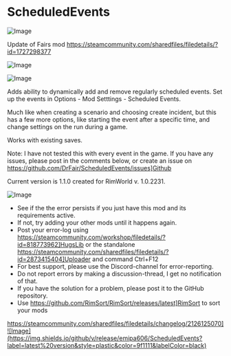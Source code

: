 # ScheduledEvents

![Image](https://i.imgur.com/buuPQel.png)

Update of Fairs mod
https://steamcommunity.com/sharedfiles/filedetails/?id=1727298377

![Image](https://i.imgur.com/pufA0kM.png)

	
![Image](https://i.imgur.com/Z4GOv8H.png)


Adds ability to dynamically add and remove regularly scheduled events.
Set up the events in Options - Mod Setttings - Scheduled Events.

Much like when creating a scenario and choosing create incident, but this has a few more options, like starting the event after a specific time, and change settings on the run during a game.

Works with existing saves.

Note: I have not tested this with every event in the game. If you have any issues, please post in the comments below, or create an issue on https://github.com/DrFair/ScheduledEvents/issues]Github

Current version is 1.1.0 created for RimWorld v. 1.0.2231.


![Image](https://i.imgur.com/PwoNOj4.png)



-  See if the the error persists if you just have this mod and its requirements active.
-  If not, try adding your other mods until it happens again.
-  Post your error-log using https://steamcommunity.com/workshop/filedetails/?id=818773962]HugsLib or the standalone https://steamcommunity.com/sharedfiles/filedetails/?id=2873415404]Uploader and command Ctrl+F12
-  For best support, please use the Discord-channel for error-reporting.
-  Do not report errors by making a discussion-thread, I get no notification of that.
-  If you have the solution for a problem, please post it to the GitHub repository.
-  Use https://github.com/RimSort/RimSort/releases/latest]RimSort to sort your mods



https://steamcommunity.com/sharedfiles/filedetails/changelog/2126125070]![Image](https://img.shields.io/github/v/release/emipa606/ScheduledEvents?label=latest%20version&style=plastic&color=9f1111&labelColor=black)

